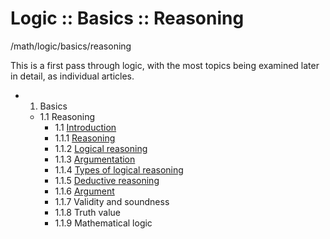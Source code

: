 # Logic :: Basics :: Reasoning

/math/logic/basics/reasoning

This is a first pass through logic, with the most topics being examined later in detail, as individual articles.

- 1. Basics
  - 1.1 Reasoning
    - 1.1 [Introduction](./0-introduction.md)
    - 1.1.1 [Reasoning](./1-reasoning.md)
    - 1.1.2 [Logical reasoning](./2-logical-reasoning.md)
    - 1.1.3 [Argumentation](./3-argumentation.md)
    - 1.1.4 [Types of logical reasoning](./4-types-of-logical-reasoning.md)
    - 1.1.5 [Deductive reasoning](./5-deductive-reasoning.md)
    - 1.1.6 [Argument](./6-argument.md)
    - 1.1.7 Validity and soundness
    - 1.1.8 Truth value
    - 1.1.9 Mathematical logic

